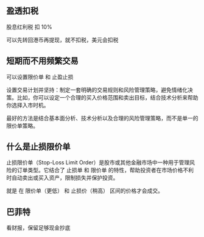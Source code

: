 ## 盈透扣税

股息红利税 扣 10%

可以先转回港币再提现，就不扣税，美元会扣税

## 短期而不用频繁交易

可以设置限价单 和 止盈止损

设置交易计划并坚持：制定一套明确的交易规则和风险管理策略，避免情绪化决策。比如，你可以设定一个合理的买入价格范围和卖出目标，结合技术分析来帮助你选择入市时机。

最好的方法是结合基本面分析、技术分析以及合理的风险管理策略，而不是单一的限价单策略。

## 什么是止损限价单

止损限价单（Stop-Loss Limit Order）是股市或其他金融市场中一种用于管理风险的订单类型。它结合了 止损单 和 限价单 的特性，帮助投资者在市场价格不利时自动卖出或买入资产，限制损失并保护投资。

就是  在 限价单（更低） 和 止损价（稍高） 区间的价格才会成交。

## 巴菲特

看财报，保留足够现金抄底